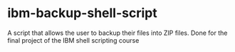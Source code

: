# ibm-backup-shell-script
A script that allows the user to backup their files into ZIP files. Done for the final project of the IBM shell scripting course
